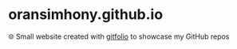 # oransimhony.github.io

🌐 Small website created with [gitfolio](https://github.com/imfunniee/gitfolio) to showcase my GitHub repos
